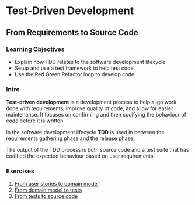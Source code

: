 # Test-Driven Development

## From Requirements to Source Code

### Learning Objectives
- Explain how TDD relates to the software development lifecycle
- Setup and use a test framework to help test code
- Use the Red Green Refactor loop to develop code

### Intro
**Test-driven development** is a development process to help align work done with requirements, improve quality of code, and allow for easier maintenance. It focuses on confirming and then codifying the behaviour of code before it is written.

In the software development lifecycle **TDD** is used in between the requirements gathering phase and the release phase.

The output of the TDD process is both source code and a test suite that has codified the expected behaviour based on user requirements.

### Exercises

1. [From user stories to domain model](./exercises/from-user-stories-to-domain-model.md)
2. [From domain model to tests](./exercises/from-domain-model-to-tests.md)
3. [From tests to source code](./exercises/from-tests-to-source-code.md)
